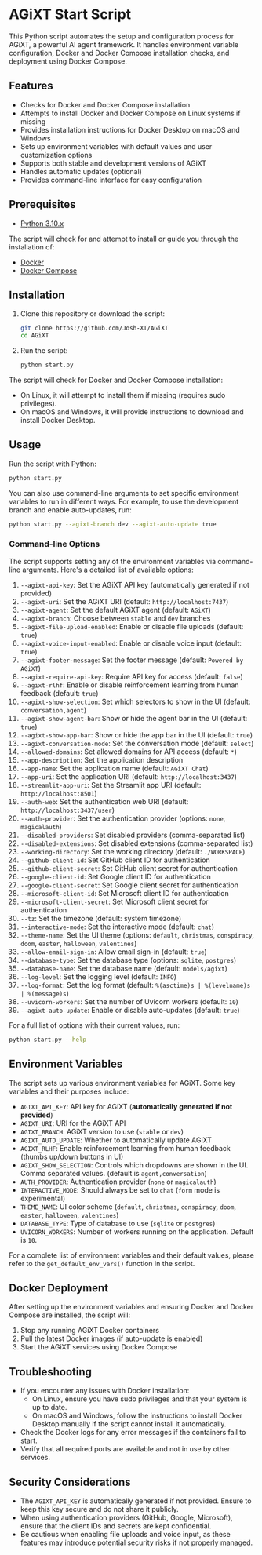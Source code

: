 # AGiXT Start Script

This Python script automates the setup and configuration process for AGiXT, a powerful AI agent framework. It handles environment variable configuration, Docker and Docker Compose installation checks, and deployment using Docker Compose.

## Features

- Checks for Docker and Docker Compose installation
- Attempts to install Docker and Docker Compose on Linux systems if missing
- Provides installation instructions for Docker Desktop on macOS and Windows
- Sets up environment variables with default values and user customization options
- Supports both stable and development versions of AGiXT
- Handles automatic updates (optional)
- Provides command-line interface for easy configuration

## Prerequisites

- [Python 3.10.x](https://www.python.org/downloads/)

The script will check for and attempt to install or guide you through the installation of:

- [Docker](https://docs.docker.com/get-docker/)
- [Docker Compose](https://docs.docker.com/compose/install/)

## Installation

1. Clone this repository or download the script:

    ```bash
    git clone https://github.com/Josh-XT/AGiXT
    cd AGiXT
    ```

2. Run the script:

    ```bash
    python start.py
    ```

The script will check for Docker and Docker Compose installation:

- On Linux, it will attempt to install them if missing (requires sudo privileges).
- On macOS and Windows, it will provide instructions to download and install Docker Desktop.

## Usage

Run the script with Python:

```bash
python start.py
```

You can also use command-line arguments to set specific environment variables to run in different ways. For example, to use the development branch and enable auto-updates, run:

```bash
python start.py --agixt-branch dev --agixt-auto-update true
```

### Command-line Options

The script supports setting any of the environment variables via command-line arguments. Here's a detailed list of available options:

1. `--agixt-api-key`: Set the AGiXT API key (automatically generated if not provided)
2. `--agixt-uri`: Set the AGiXT URI (default: `http://localhost:7437`)
3. `--agixt-agent`: Set the default AGiXT agent (default: `AGiXT`)
4. `--agixt-branch`: Choose between `stable` and `dev` branches
5. `--agixt-file-upload-enabled`: Enable or disable file uploads (default: `true`)
6. `--agixt-voice-input-enabled`: Enable or disable voice input (default: `true`)
7. `--agixt-footer-message`: Set the footer message (default: `Powered by AGiXT`)
8. `--agixt-require-api-key`: Require API key for access (default: `false`)
9. `--agixt-rlhf`: Enable or disable reinforcement learning from human feedback (default: `true`)
10. `--agixt-show-selection`: Set which selectors to show in the UI (default: `conversation,agent`)
11. `--agixt-show-agent-bar`: Show or hide the agent bar in the UI (default: `true`)
12. `--agixt-show-app-bar`: Show or hide the app bar in the UI (default: `true`)
13. `--agixt-conversation-mode`: Set the conversation mode (default: `select`)
14. `--allowed-domains`: Set allowed domains for API access (default: `*`)
15. `--app-description`: Set the application description
16. `--app-name`: Set the application name (default: `AGiXT Chat`)
17. `--app-uri`: Set the application URI (default: `http://localhost:3437`)
18. `--streamlit-app-uri`: Set the Streamlit app URI (default: `http://localhost:8501`)
19. `--auth-web`: Set the authentication web URI (default: `http://localhost:3437/user`)
20. `--auth-provider`: Set the authentication provider (options: `none`, `magicalauth`)
21. `--disabled-providers`: Set disabled providers (comma-separated list)
22. `--disabled-extensions`: Set disabled extensions (comma-separated list)
23. `--working-directory`: Set the working directory (default: `./WORKSPACE`)
24. `--github-client-id`: Set GitHub client ID for authentication
25. `--github-client-secret`: Set GitHub client secret for authentication
26. `--google-client-id`: Set Google client ID for authentication
27. `--google-client-secret`: Set Google client secret for authentication
28. `--microsoft-client-id`: Set Microsoft client ID for authentication
29. `--microsoft-client-secret`: Set Microsoft client secret for authentication
30. `--tz`: Set the timezone (default: system timezone)
31. `--interactive-mode`: Set the interactive mode (default: `chat`)
32. `--theme-name`: Set the UI theme (options: `default`, `christmas`, `conspiracy`, `doom`, `easter`, `halloween`, `valentines`)
33. `--allow-email-sign-in`: Allow email sign-in (default: `true`)
34. `--database-type`: Set the database type (options: `sqlite`, `postgres`)
35. `--database-name`: Set the database name (default: `models/agixt`)
36. `--log-level`: Set the logging level (default: `INFO`)
37. `--log-format`: Set the log format (default: `%(asctime)s | %(levelname)s | %(message)s`)
38. `--uvicorn-workers`: Set the number of Uvicorn workers (default: `10`)
39. `--agixt-auto-update`: Enable or disable auto-updates (default: `true`)

For a full list of options with their current values, run:

```bash
python start.py --help
```

## Environment Variables

The script sets up various environment variables for AGiXT. Some key variables and their purposes include:

- `AGIXT_API_KEY`: API key for AGiXT (**automatically generated if not provided**)
- `AGIXT_URI`: URI for the AGiXT API
- `AGIXT_BRANCH`: AGiXT version to use (`stable` or `dev`)
- `AGIXT_AUTO_UPDATE`: Whether to automatically update AGiXT
- `AGIXT_RLHF`: Enable reinforcement learning from human feedback (thumbs up/down buttons in UI)
- `AGIXT_SHOW_SELECTION`: Controls which dropdowns are shown in the UI. Comma separated values. (default is `agent,conversation`)
- `AUTH_PROVIDER`: Authentication provider (`none` or `magicalauth`)
- `INTERACTIVE_MODE`: Should always be set to `chat` (`form` mode is experimental)
- `THEME_NAME`: UI color scheme (`default`, `christmas`, `conspiracy`, `doom`, `easter`, `halloween`, `valentines`)
- `DATABASE_TYPE`: Type of database to use (`sqlite` or `postgres`)
- `UVICORN_WORKERS`: Number of workers running on the application. Default is `10`.

For a complete list of environment variables and their default values, please refer to the `get_default_env_vars()` function in the script.

## Docker Deployment

After setting up the environment variables and ensuring Docker and Docker Compose are installed, the script will:

1. Stop any running AGiXT Docker containers
2. Pull the latest Docker images (if auto-update is enabled)
3. Start the AGiXT services using Docker Compose

## Troubleshooting

- If you encounter any issues with Docker installation:
  - On Linux, ensure you have sudo privileges and that your system is up to date.
  - On macOS and Windows, follow the instructions to install Docker Desktop manually if the script cannot install it automatically.
- Check the Docker logs for any error messages if the containers fail to start.
- Verify that all required ports are available and not in use by other services.

## Security Considerations

- The `AGIXT_API_KEY` is automatically generated if not provided. Ensure to keep this key secure and do not share it publicly.
- When using authentication providers (GitHub, Google, Microsoft), ensure that the client IDs and secrets are kept confidential.
- Be cautious when enabling file uploads and voice input, as these features may introduce potential security risks if not properly managed.
